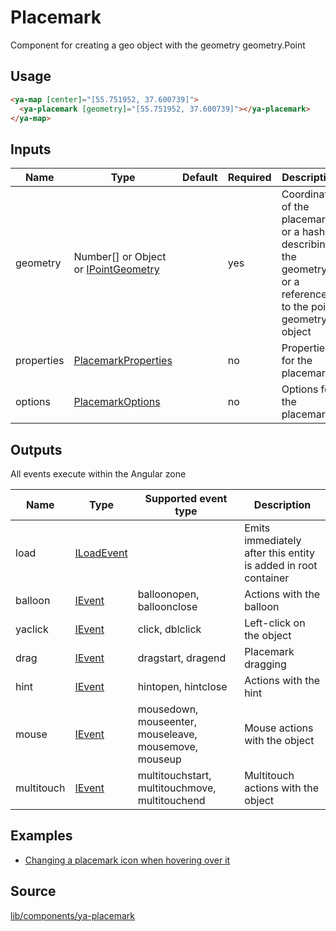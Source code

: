 # Placemark

Component for creating a geo object with the geometry geometry.Point

## Usage

```html
<ya-map [center]="[55.751952, 37.600739]">
  <ya-placemark [geometry]="[55.751952, 37.600739]"></ya-placemark>
</ya-map>
```

## Inputs

| Name       | Type                                   | Default | Required | Description                                                                                                  |
|------------|----------------------------------------|---------|----------|--------------------------------------------------------------------------------------------------------------|
| geometry   | Number[] or Object or [IPointGeometry] |         | yes      | Coordinates of the placemark, or a hash describing the geometry, or a reference to the point geometry object |
| properties | [PlacemarkProperties]                  |         | no       | Properties for the placemark                                                                                 |
| options    | [PlacemarkOptions]                     |         | no       | Options for the placemark                                                                                    |

[IPointGeometry]: https://tech.yandex.ru/maps/jsapi/doc/2.1/ref/reference/IPointGeometry-docpage
[PlacemarkProperties]: https://tech.yandex.ru/maps/jsapi/doc/2.1/ref/reference/Placemark-docpage/#Placemark__param-properties
[PlacemarkOptions]: https://tech.yandex.ru/maps/jsapi/doc/2.1/ref/reference/Placemark-docpage/#Placemark__param-options

## Outputs

All events execute within the Angular zone

| Name       | Type         | Supported event type                                  | Description                                                    |
|------------|--------------|-------------------------------------------------------|----------------------------------------------------------------|
| load       | [ILoadEvent] |                                                       | Emits immediately after this entity is added in root container |
| balloon    | [IEvent]     | balloonopen, balloonclose                             | Actions with the balloon                                       |
| yaclick    | [IEvent]     | click, dblclick                                       | Left-click on the object                                       |
| drag       | [IEvent]     | dragstart, dragend                                    | Placemark dragging                                             |
| hint       | [IEvent]     | hintopen, hintclose                                   | Actions with the hint                                          |
| mouse      | [IEvent]     | mousedown, mouseenter, mouseleave, mousemove, mouseup | Mouse actions with the object                                  |
| multitouch | [IEvent]     | multitouchstart, multitouchmove, multitouchend        | Multitouch actions with the object                             |

[ILoadEvent]: interfaces/load-event.md
[IEvent]: interfaces/event.md

## Examples

- [Changing a placemark icon when hovering over it](https://stackblitz.com/edit/changing-a-placemark-on-hover)

## Source

[lib/components/ya-placemark](https://github.com/ddubrava/angular8-yandex-maps/tree/master/projects/angular8-yandex-maps/src/lib/components/ya-placemark)
